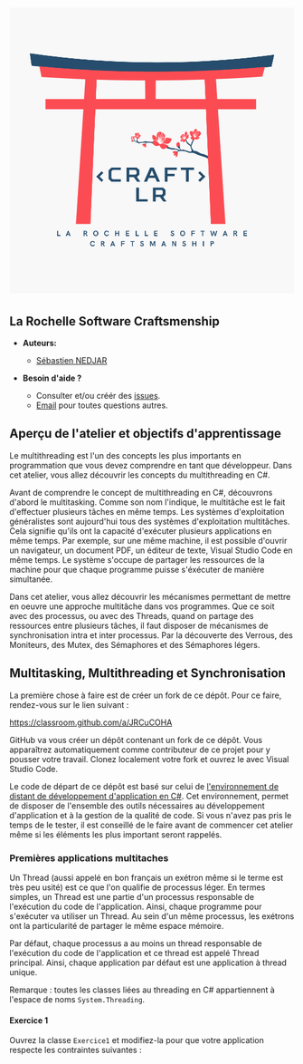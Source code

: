 # <img src="https://raw.githubusercontent.com/CraftLR/workshop-git/main/src/main/resources/assets/logo.png" alt="class logo" class="logo"/> 

## La Rochelle Software Craftsmenship

* **Auteurs:**

  * [Sébastien NEDJAR](mailto:sebastien.nedjar@univ-amu.fr)

* **Besoin d'aide ?**

  * Consulter et/ou créér des [issues](https://github.com/CraftLR/workshop-git/issues).
  * [Email](mailto:sebastien.nedjar@univ-amu.fr) pour toutes questions autres.

## Aperçu de l'atelier et objectifs d'apprentissage

Le multithreading est l'un des concepts les plus importants en programmation que vous devez comprendre en tant que développeur. Dans cet atelier, vous allez découvrir les concepts du multithreading en C#.

Avant de comprendre le concept de multithreading en C#, découvrons d'abord le multitasking. Comme son nom l'indique, le multitâche est le fait d'effectuer plusieurs tâches en même temps. Les systèmes d'exploitation généralistes sont aujourd'hui tous des systèmes d'exploitation multitâches. Cela signifie qu'ils ont la capacité d'exécuter plusieurs applications en même temps. Par exemple, sur une même machine, il est possible d'ouvrir un navigateur, un document PDF, un éditeur de texte, Visual Studio Code en même temps. Le système s'occupe de partager les ressources de la machine pour que chaque programme puisse s'éxécuter de manière simultanée.

Dans cet atelier, vous allez découvrir les mécanismes permettant de mettre en oeuvre une approche multitâche dans vos programmes. Que ce soit avec des processus, ou avec des Threads, quand on partage des ressources entre plusieurs tâches, il faut disposer de mécanismes de synchronisation intra et inter processus. Par la découverte des Verrous, des Moniteurs, des Mutex, des Sémaphores et des Sémaphores légers.

## Multitasking, Multithreading et Synchronisation

La première chose à faire est de créer un fork de ce dépôt. Pour ce faire, rendez-vous sur le lien suivant :

<https://classroom.github.com/a/JRCuCOHA>

GitHub va vous créer un dépôt contenant un fork de ce dépôt. Vous apparaîtrez automatiquement comme contributeur de ce projet pour y pousser votre travail. Clonez localement votre fork et ouvrez le avec Visual Studio Code.

Le code de départ de ce dépôt est basé sur celui de [l'environnement de distant de développement d'application en C#](https://github.com/CraftLR/RemoteDevelopmentCsharp). Cet environnement, permet de disposer de l'ensemble des outils nécessaires au développement d'application et à la gestion de la qualité de code. Si vous n'avez pas pris le temps de le tester, il est conseillé de le faire avant de commencer cet atelier même si les éléments les plus important seront rappelés.

### Premières applications multitaches
Un Thread (aussi appelé en bon français un exétron même si le terme est très peu usité) est ce que l'on qualifie de processus léger. En termes simples, un Thread est une partie d'un processus responsable de l'exécution du code de l'application. Ainsi, chaque programme pour s'exécuter va utiliser un Thread. Au sein d'un même processus, les exétrons ont la particularité de partager le même espace mémoire.

Par défaut, chaque processus a au moins un thread responsable de l'exécution du code de l'application et ce thread est appelé Thread principal. Ainsi, chaque application par défaut est une application à thread unique.

Remarque : toutes les classes liées au threading en C# appartiennent à l'espace de noms `System.Threading`. 

#### Exercice 1
Ouvrez la classe `Exercice1` et modifiez-la pour que votre application respecte les contraintes suivantes :
